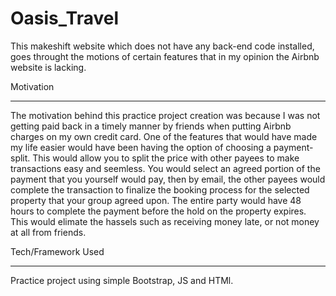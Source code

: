 # Oasis_Travel
This makeshift website which does not have any back-end code installed, goes throught the motions of certain features that in my opinion the Airbnb website is lacking.

Motivation
___________________________________________________________
The motivation behind this practice project creation was because I was not getting paid back in a timely manner by friends when putting Airbnb charges on my own credit card. 
One of the features that would have made my life easier would have been having the option of choosing a payment-split. This would allow you to split the price with other payees to make transactions easy and seemless. You would select an agreed portion of the payment that you yourself would pay, then by email, the other payees would complete the transaction to finalize the booking process for the selected property that your group agreed upon. The entire party would have 48 hours to complete the payment before the hold on the property expires. This would elimate the hassels such as receiving money late, or not money at all from friends.

Tech/Framework Used
___________________________________________________________
Practice project using simple Bootstrap, JS and HTMl. 

